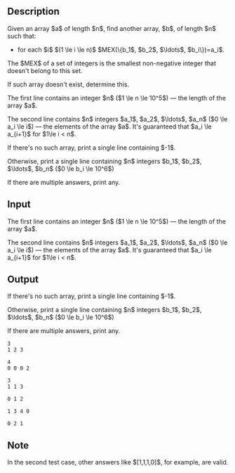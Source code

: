 ## Description

<div><p>Given an array $a$ of length $n$, find another array, $b$, of length $n$ such that:</p><ul> <li> for each $i$ $(1 \le i \le n)$ $MEX(\{b_1$, $b_2$, $\ldots$, $b_i\})=a_i$. </li></ul><p>The $MEX$ of a set of integers is the smallest non-negative integer that doesn't belong to this set.</p><p>If such array doesn't exist, determine this.</p></div><div class="input-specification"><p>The first line contains an integer $n$ ($1 \le n \le 10^5$)&nbsp;— the length of the array $a$.</p><p>The second line contains $n$ integers $a_1$, $a_2$, $\ldots$, $a_n$ ($0 \le a_i \le i$)&nbsp;— the elements of the array $a$. <span class="tex-font-style-bf">It's guaranteed that $a_i \le a_{i+1}$ for $1\le i &lt; n$.</span> </p></div><div class="output-specification"><p>If there's no such array, print a single line containing $-1$.</p><p>Otherwise, print a single line containing $n$ integers $b_1$, $b_2$, $\ldots$, $b_n$ ($0 \le b_i \le 10^6$)</p><p>If there are multiple answers, print any.</p></div>

## Input

<p>The first line contains an integer $n$ ($1 \le n \le 10^5$)&nbsp;— the length of the array $a$.</p><p>The second line contains $n$ integers $a_1$, $a_2$, $\ldots$, $a_n$ ($0 \le a_i \le i$)&nbsp;— the elements of the array $a$. <span class="tex-font-style-bf">It's guaranteed that $a_i \le a_{i+1}$ for $1\le i &lt; n$.</span> </p>

## Output

<p>If there's no such array, print a single line containing $-1$.</p><p>Otherwise, print a single line containing $n$ integers $b_1$, $b_2$, $\ldots$, $b_n$ ($0 \le b_i \le 10^6$)</p><p>If there are multiple answers, print any.</p>





```input1
3
1 2 3
```




```input2
4
0 0 0 2
```




```input3
3
1 1 3
```




```output1
0 1 2
```




```output2
1 3 4 0
```




```output3
0 2 1
```



## Note

<p>In the second test case, other answers like $[1,1,1,0]$, for example, are valid.</p>
